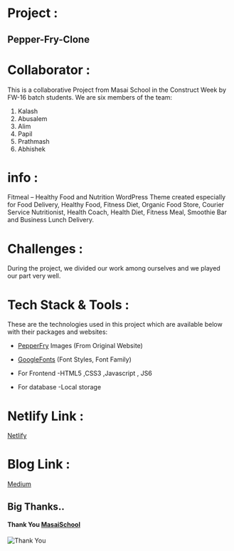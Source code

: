 # Project :
## Pepper-Fry-Clone
# Collaborator :
This is a collaborative Project from Masai School in the Construct Week by FW-16 batch students. We are six members of the team:
1. Kalash
2. Abusalem
3. Alim
4. Papil
5. Prathmash
6. Abhishek

# info :
Fitmeal – Healthy Food and Nutrition WordPress Theme created especially for Food Delivery, Healthy Food, Fitness Diet, Organic Food Store, Courier Service Nutritionist, Health Coach, Health Diet, Fitness Meal, Smoothie Bar and Business Lunch Delivery.

# Challenges :
During the project, we divided our work among ourselves and we played our part very well.

# Tech Stack & Tools :
These are the technologies used in this project which are available below with their packages and websites:

* [PepperFry](https://www.fitmeals.co.in/) Images (From Original Website) 

* [GoogleFonts](https://fonts.google.com/ "home") (Font Styles, Font Family)

* For Frontend -HTML5 ,CSS3 ,Javascript , JS6

* For database -Local storage

# Netlify Link :
[Netlify](https://cloneoffitmeals.netlify.app/)

# Blog Link :
[Medium](https://medium.com/@thakurkalash11/fitmeals-clone-project-masai-school-1811eb5e9385)
## Big Thanks..
#### Thank You [MasaiSchool](https://www.masaischool.com/ "home") 


![Thank You](https://i.pinimg.com/originals/6d/cf/b8/6dcfb88b94b8d51496551f27145a829c.gif)
